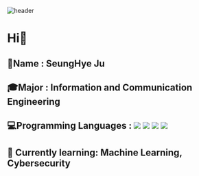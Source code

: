 ![header](https://capsule-render.vercel.app/api?type=venom&color=0:B5EAEA,100:EDF6E5&height=400&section=header&text=SeungHye's%20GitHub)
# Hi👋
## 🙋Name : SeungHye Ju
## 🎓Major : Information and Communication Engineering  
## 💻Programming Languages : <img src="https://img.shields.io/badge/C-00599C?style=flat-square&logo=C&logoColor=white"/> <img src="https://img.shields.io/badge/C++-00599C?style=flat-square&logo=C%2B%2B&logoColor=white"/> <img src="https://img.shields.io/badge/Python-3776AB?style=flat-square&logo=Python&logoColor=white"/> <img src="https://img.shields.io/badge/Linux-FCC624?style=flat-square&logo=Linux&logoColor=black"/>
## 🌱 Currently learning: Machine Learning, Cybersecurity





<!--
**SeungHye-Ju/SeungHye-Ju** is a ✨ _special_ ✨ repository because its `README.md` (this file) appears on your GitHub profile.

Here are some ideas to get you started:

- 🔭 I’m currently working on ...
- 🌱 I’m currently learning ...
- 👯 I’m looking to collaborate on ...
- 🤔 I’m looking for help with ...
- 💬 Ask me about ...
- 📫 How to reach me: ...
- 😄 Pronouns: ...
- ⚡ Fun fact: ...
-->
